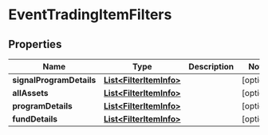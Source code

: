# EventTradingItemFilters

## Properties
Name | Type | Description | Notes
------------ | ------------- | ------------- | -------------
**signalProgramDetails** | [**List&lt;FilterItemInfo&gt;**](FilterItemInfo.md) |  |  [optional]
**allAssets** | [**List&lt;FilterItemInfo&gt;**](FilterItemInfo.md) |  |  [optional]
**programDetails** | [**List&lt;FilterItemInfo&gt;**](FilterItemInfo.md) |  |  [optional]
**fundDetails** | [**List&lt;FilterItemInfo&gt;**](FilterItemInfo.md) |  |  [optional]
